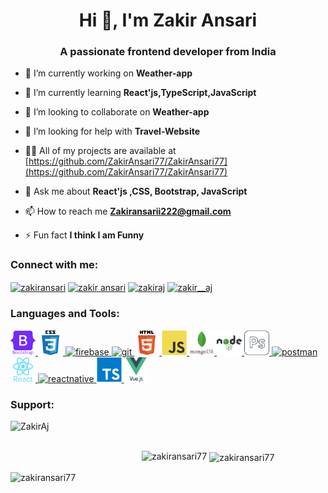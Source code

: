 <h1 align="center">Hi 👋, I'm Zakir Ansari</h1>
<h3 align="center">A passionate frontend developer from India</h3>

- 🔭 I’m currently working on **Weather-app**

- 🌱 I’m currently learning **React'js,TypeScript,JavaScript**

- 👯 I’m looking to collaborate on **Weather-app**

- 🤝 I’m looking for help with **Travel-Website**

- 👨‍💻 All of my projects are available at [https://github.com/ZakirAnsari77/ZakirAnsari77](https://github.com/ZakirAnsari77/ZakirAnsari77)

- 💬 Ask me about **React'js ,CSS, Bootstrap, JavaScript**

- 📫 How to reach me **Zakiransarii222@gmail.com**

- ⚡ Fun fact **I think I am Funny**

<h3 align="left">Connect with me:</h3>
<p align="left">
<a href="https://twitter.com/zakiransari" target="blank"><img align="center" src="https://raw.githubusercontent.com/rahuldkjain/github-profile-readme-generator/neutral-icons/src/images/icons/Social/twitter.svg" alt="zakiransari" height="30" width="40" /></a>
<a href="https://stackoverflow.com/users/zakir ansari" target="blank"><img align="center" src="https://raw.githubusercontent.com/rahuldkjain/github-profile-readme-generator/neutral-icons/src/images/icons/Social/stack-overflow.svg" alt="zakir ansari" height="30" width="40" /></a>
<a href="https://fb.com/zakiraj" target="blank"><img align="center" src="https://raw.githubusercontent.com/rahuldkjain/github-profile-readme-generator/neutral-icons/src/images/icons/Social/facebook.svg" alt="zakiraj" height="30" width="40" /></a>
<a href="https://instagram.com/zakir__aj" target="blank"><img align="center" src="https://raw.githubusercontent.com/rahuldkjain/github-profile-readme-generator/neutral-icons/src/images/icons/Social/instagram.svg" alt="zakir__aj" height="30" width="40" /></a>
</p>

<h3 align="left">Languages and Tools:</h3>
<p align="left"> <a href="https://getbootstrap.com" target="_blank"> <img src="https://raw.githubusercontent.com/devicons/devicon/master/icons/bootstrap/bootstrap-plain-wordmark.svg" alt="bootstrap" width="40" height="40"/> </a> <a href="https://www.w3schools.com/css/" target="_blank"> <img src="https://raw.githubusercontent.com/devicons/devicon/master/icons/css3/css3-original-wordmark.svg" alt="css3" width="40" height="40"/> </a> <a href="https://firebase.google.com/" target="_blank"> <img src="https://www.vectorlogo.zone/logos/firebase/firebase-icon.svg" alt="firebase" width="40" height="40"/> </a> <a href="https://git-scm.com/" target="_blank"> <img src="https://www.vectorlogo.zone/logos/git-scm/git-scm-icon.svg" alt="git" width="40" height="40"/> </a> <a href="https://www.w3.org/html/" target="_blank"> <img src="https://raw.githubusercontent.com/devicons/devicon/master/icons/html5/html5-original-wordmark.svg" alt="html5" width="40" height="40"/> </a> <a href="https://developer.mozilla.org/en-US/docs/Web/JavaScript" target="_blank"> <img src="https://raw.githubusercontent.com/devicons/devicon/master/icons/javascript/javascript-original.svg" alt="javascript" width="40" height="40"/> </a> <a href="https://www.mongodb.com/" target="_blank"> <img src="https://raw.githubusercontent.com/devicons/devicon/master/icons/mongodb/mongodb-original-wordmark.svg" alt="mongodb" width="40" height="40"/> </a> <a href="https://nodejs.org" target="_blank"> <img src="https://raw.githubusercontent.com/devicons/devicon/master/icons/nodejs/nodejs-original-wordmark.svg" alt="nodejs" width="40" height="40"/> </a> <a href="https://www.photoshop.com/en" target="_blank"> <img src="https://raw.githubusercontent.com/devicons/devicon/master/icons/photoshop/photoshop-line.svg" alt="photoshop" width="40" height="40"/> </a> <a href="https://postman.com" target="_blank"> <img src="https://www.vectorlogo.zone/logos/getpostman/getpostman-icon.svg" alt="postman" width="40" height="40"/> </a> <a href="https://reactjs.org/" target="_blank"> <img src="https://raw.githubusercontent.com/devicons/devicon/master/icons/react/react-original-wordmark.svg" alt="react" width="40" height="40"/> </a> <a href="https://reactnative.dev/" target="_blank"> <img src="https://reactnative.dev/img/header_logo.svg" alt="reactnative" width="40" height="40"/> </a> <a href="https://www.typescriptlang.org/" target="_blank"> <img src="https://raw.githubusercontent.com/devicons/devicon/master/icons/typescript/typescript-original.svg" alt="typescript" width="40" height="40"/> </a> <a href="https://vuejs.org/" target="_blank"> <img src="https://raw.githubusercontent.com/devicons/devicon/master/icons/vuejs/vuejs-original-wordmark.svg" alt="vuejs" width="40" height="40"/> </a> </p>

<h3 align="left">Support:</h3>
<p><a href="https://www.buymeacoffee.com/ZakirAj"> <img align="left" src="https://cdn.buymeacoffee.com/buttons/v2/default-yellow.png" height="50" width="210" alt="ZakirAj" /></a></p><br><br>

<p><img align="left" src="https://github-readme-stats.vercel.app/api/top-langs?username=zakiransari77&show_icons=true&locale=en&layout=compact" alt="zakiransari77" /></p>

<p>&nbsp;<img align="center" src="https://github-readme-stats.vercel.app/api?username=zakiransari77&show_icons=true&locale=en" alt="zakiransari77" /></p>

<p><img align="center" src="https://github-readme-streak-stats.herokuapp.com/?user=zakiransari77&" alt="zakiransari77" /></p>
